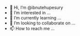 - 👋 Hi, I’m @ibnutehupesury
- 👀 I’m interested in ...
- 🌱 I’m currently learning ...
- 💞️ I’m looking to collaborate on ...
- 📫 How to reach me ...

<!---
ibnutehupesury/ibnutehupesury is a ✨ special ✨ repository because its `README.md` (this file) appears on your GitHub profile.
You can click the Preview link to take a look at your changes.
--->
